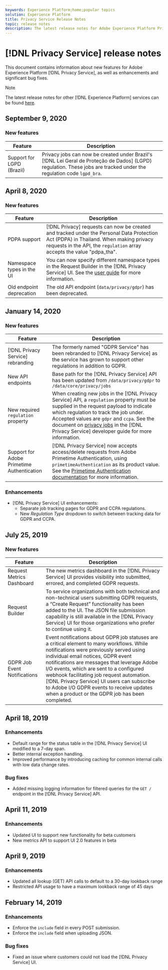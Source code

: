 ```yaml
---
keywords: Experience Platform;home;popular topics
solution: Experience Platform
title: Privacy Service Release Notes
topic: release notes
description: The latest release notes for Adobe Experience Platform Privacy Service.
---
```


# [!DNL Privacy Service] release notes

This document contains information about new features for Adobe Experience Platform [!DNL Privacy Service], as well as enhancements and significant bug fixes.

>[!NOTE]
>
>The latest release notes for other [!DNL Experience Platform] services can be found [here](../release-notes/latest/latest.md).

## September 9, 2020

### New features

| Feature | Description |
| --- | --- |
| Support for LGPD (Brazil) | Privacy jobs can now be created under Brazil's [!DNL Lei Geral de Proteção de Dados] (LGPD) regulation. These jobs are tracked under the regulation code `lgpd_bra`. |

## April 8, 2020

### New features

| Feature | Description |
| --- | --- |
| PDPA support | [!DNL Privacy] requests can now be created and tracked under the Personal Data Protection Act (PDPA) in Thailand. When making privacy requests in the API, the `regulation` array accepts the value "pdpa_tha". |
| Namespace types in the UI | You can now specify different namespace types in the Request Builder in the [!DNL Privacy Service] UI. See the [user guide](ui/user-guide.md) for more information. |
| Old endpoint deprecation | The old API endpoint (`data/privacy/gdpr`) has been deprecated. |

## January 14, 2020

### New features

| Feature | Description |
| --- | --- |
| [!DNL Privacy Service] rebranding | The formerly named "GDPR Service" has been rebranded to [!DNL Privacy Service] as the service has grown to support other regulations in addition to GDPR. |
| New API endpoints | Base path for the [!DNL Privacy Service] API has been updated from `/data/privacy/gdpr` to `/data/core/privacy/jobs` |
| New required `regulation` property | When creating new jobs in the [!DNL Privacy Service] API, a `regulation` property must be supplied in the request payload to indicate which regulation to track the job under. Accepted values are `gdpr` and `ccpa`. See the document on [privacy jobs](api/privacy-jobs.md) in the [!DNL Privacy Service] developer guide for more information. |
| Support for Adobe Primetime Authentication | [!DNL Privacy Service] now accepts access/delete requests from Adobe Primetime Authentication, using `primetimeAuthentication` as its product value. See the [Primetime Authentication documentation](http://tve.helpdocsonline.com/how-to-make-a-privacy-request) for more information. |

### Enhancements

* [!DNL Privacy Service] UI enhancements:
    * Separate job tracking pages for GDPR and CCPA regulations.
    * New *Regulation Type* dropdown to switch between tracking data for GDPR and CCPA.

## July 25, 2019

### New features

| Feature | Description |
| --- | --- |
| Request Metrics Dashboard | The new metrics dashboard in the [!DNL Privacy Service] UI provides visibility into submitted, errored, and completed GDPR requests.  |
| Request Builder | To service organizations with both technical and non-technical users submitting GDPR requests, a “Create Request” functionality has been added to the UI. The JSON file submission capability is still available in the [!DNL Privacy Service] UI for those organizations who prefer to continue using it. |
| GDPR Job Event Notifications | Event notifications about GDPR job statuses are a critical element to many workflows. While notifications were previously served using individual email notices, GDPR event notifications are messages that leverage Adobe I/O events, which are sent to a configured webhook facilitating job request automation. [!DNL Privacy Service] UI users can subscribe to Adobe I/O GDPR events to receive updates when a product or the GDPR job has been completed. |

## April 18, 2019

### Enhancements

* Default range for the status table in the [!DNL Privacy Service] UI modified to a 7-day span.
* Better internal exception handling.
* Improved performance by introducing caching for common internal calls with low data change rates.

### Bug fixes

* Added missing logging information for filtered queries for the `GET /` endpoint in the [!DNL Privacy Service] API.

## April 11, 2019

### Enhancements

* Updated UI to support new functionality for beta customers
* New metrics API to support UI 2.0 features in beta

## April 9, 2019

### Enhancements

* Updated all lookup (GET) API calls to default to a 30-day lookback range
* Restricted API usage to have a maximum lookback range of 45 days

## February 14, 2019

### Enhancements

* Enforce the `include` field in every POST submission.
* Enforce the `include` field when uploading JSON.

### Bug fixes

* Fixed an issue where customers could not load the [!DNL Privacy Service] UI.